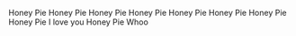  Honey Pie
 Honey Pie
 Honey Pie
 Honey Pie
 Honey Pie
 Honey Pie
 Honey Pie
 Honey Pie
 I love you
 Honey Pie
 Whoo
